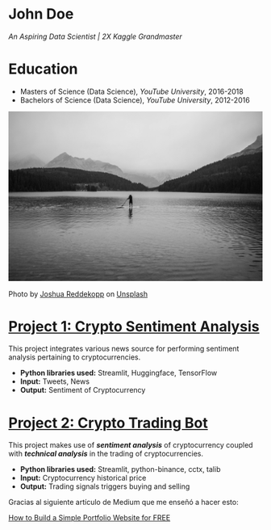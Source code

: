 # John Doe
*An Aspiring Data Scientist | 2X Kaggle Grandmaster*

# Education
* Masters of Science (Data Science), *YouTube University*, 2016-2018
* Bachelors of Science (Data Science), *YouTube University*, 2012-2016

![alt text](joshua-reddekopp-LYGOsSN0uJE-unsplash.jpg)

Photo by <a href="https://unsplash.com/@joshuaryanphoto?utm_source=unsplash&utm_medium=referral&utm_content=creditCopyText">Joshua Reddekopp</a> on <a href="https://unsplash.com/s/photos/lost-between-two-seas?utm_source=unsplash&utm_medium=referral&utm_content=creditCopyText">Unsplash</a>
  

# [Project 1: Crypto Sentiment Analysis](http://youtube.com/dataprofessor)

This project integrates various news source for performing sentiment analysis pertaining to cryptocurrencies.
* **Python libraries used:** Streamlit, Huggingface, TensorFlow
* **Input:** Tweets, News
* **Output:** Sentiment of Cryptocurrency

# [Project 2: Crypto Trading Bot](http://youtube.com/dataprofessor)

This project makes use of ***sentiment analysis*** of cryptocurrency coupled with ***technical analysis*** in the trading of cryptocurrencies.
* **Python libraries used:** Streamlit, python-binance, cctx, talib
* **Input:** Cryptocurrency historical price
* **Output:** Trading signals triggers buying and selling

Gracias al siguiente artículo de Medium que me enseñó a hacer esto:

[How to Build a Simple Portfolio Website for FREE](https://towardsdatascience.com/how-to-build-a-simple-portfolio-website-for-free-f49327675fd9)
